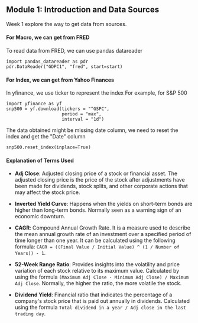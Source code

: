 ## Module 1: Introduction and Data Sources

Week 1 explore the way to get data from sources.

#### For Macro, we can get from FRED
To read data from FRED, we can use pandas datareader

```
import pandas_datareader as pdr
pdr.DataReader("GDPC1", "fred", start=start)
```


#### For Index, we can get from Yahoo Finances
In yfinance, we use ticker to represent the index
For example, for S&P 500

```
import yfinance as yf
snp500 = yf.download(tickers = "^GSPC",
                     period = "max",
                     interval = "1d")
```

The data obtained might be missing date column, we need to reset the index and get the "Date" column

```
snp500.reset_index(inplace=True)
```
 
#### Explanation of Terms Used

- **Adj Close**: Adjusted closing price of a stock or financial asset. The adjusted closing price is the price of the stock after adjustments have been made for dividends, stock splits, and other corporate actions that may affect the stock price.

- **Inverted Yield Curve**: Happens when the yields on short-term bonds are higher than long-term bonds. Normally seen as a warning sign of an economic downturn.

- **CAGR**: Compound Annual Growth Rate. It is a measure used to describe the mean annual growth rate of an investment over a specified period of time longer than one year. It can be calculated using the following formula: `CAGR = ((Final Value / Initial Value) ^ (1 / Number of Years)) - 1`.

- **52-Week Range Ratio**: Provides insights into the volatility and price variation of each stock relative to its maximum value. Calculated by using the formula `(Maximum Adj Close - Minimum Adj Close) / Maximum Adj Close`. Normally, the higher the ratio, the more volatile the stock.

- **Dividend Yield**: Financial ratio that indicates the percentage of a company's stock price that is paid out annually in dividends. Calculated using the formula `Total dividend in a year / Adj close in the last trading day`.

